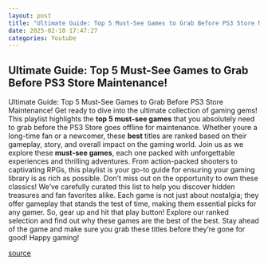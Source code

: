 ```yaml
---
layout: post
title: "Ultimate Guide: Top 5 Must-See Games to Grab Before PS3 Store Maintenance!"
date: 2025-02-10 17:47:27
categories: Youtube
---
```


## Ultimate Guide: Top 5 Must-See Games to Grab Before PS3 Store Maintenance!

Ultimate Guide: Top 5 Must-See Games to Grab Before PS3 Store Maintenance!
Get ready to dive into the ultimate collection of gaming gems! This playlist highlights the **top 5 must-see games** that you absolutely need to grab before the PS3 Store goes offline for maintenance. Whether youre a long-time fan or a newcomer, these **best** titles are ranked based on their gameplay, story, and overall impact on the gaming world.
Join us as we explore these **must-see games**, each one packed with unforgettable experiences and thrilling adventures. From action-packed shooters to captivating RPGs, this playlist is your go-to guide for ensuring your gaming library is as rich as possible. Don’t miss out on the opportunity to own these classics!
We’ve carefully curated this list to help you discover hidden treasures and fan favorites alike. Each game is not just about nostalgia; they offer gameplay that stands the test of time, making them essential picks for any gamer. 
So, gear up and hit that play button! Explore our ranked selection and find out why these games are the best of the best. Stay ahead of the game and make sure you grab these titles before they’re gone for good! Happy gaming!

[source](https://www.youtube.com/playlist?list=PLhxI7F_PJ06qyn6Dqv4Qldzf855T70_QC)